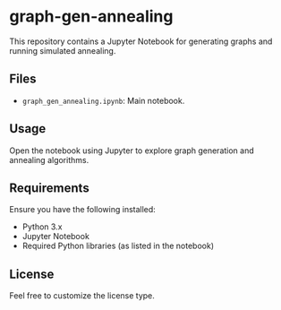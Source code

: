 # graph-gen-annealing

This repository contains a Jupyter Notebook for generating graphs and running simulated annealing.

## Files
- `graph_gen_annealing.ipynb`: Main notebook.

## Usage
Open the notebook using Jupyter to explore graph generation and annealing algorithms.

## Requirements
Ensure you have the following installed:
- Python 3.x
- Jupyter Notebook
- Required Python libraries (as listed in the notebook)

## License
Feel free to customize the license type.
